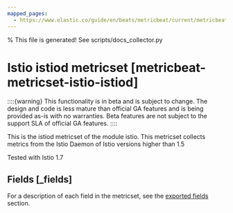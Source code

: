 ```yaml
---
mapped_pages:
  - https://www.elastic.co/guide/en/beats/metricbeat/current/metricbeat-metricset-istio-istiod.html
---
```


% This file is generated! See scripts/docs_collector.py

# Istio istiod metricset [metricbeat-metricset-istio-istiod]

::::{warning}
This functionality is in beta and is subject to change. The design and code is less mature than official GA features and is being provided as-is with no warranties. Beta features are not subject to the support SLA of official GA features.
::::


This is the istiod metricset of the module istio. This metricset collects metrics from the Istio Daemon of Istio versions higher than 1.5

Tested with Istio 1.7

## Fields [_fields]

For a description of each field in the metricset, see the [exported fields](/reference/metricbeat/exported-fields-istio.md) section.

